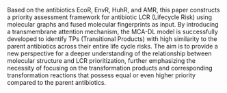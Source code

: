 Based on the antibiotics EcoR, EnvR, HuhR, and AMR, this paper constructs a priority assessment framework for antibiotic LCR (Lifecycle Risk) using molecular graphs and fused molecular fingerprints as input. By introducing a transmembrane attention mechanism, the MCA-DL model is successfully developed to identify TPs (Transitional Products) with high similarity to the parent antibiotics across their entire life cycle risks. The aim is to provide a new perspective for a deeper understanding of the relationship between molecular structure and LCR prioritization, further emphasizing the necessity of focusing on the transformation products and corresponding transformation reactions that possess equal or even higher priority compared to the parent antibiotics.
